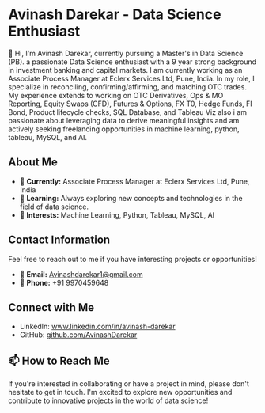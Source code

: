 # Avinash Darekar - Data Science Enthusiast

👋 Hi, I'm Avinash Darekar, currently pursuing a Master's in Data Science (PB). a passionate Data Science enthusiast with a 9 year strong background in investment banking and capital markets. I am currently working as an Associate Process Manager at Eclerx Services Ltd, Pune, India. In my role, I specialize in reconciling, confirming/affirming, and matching OTC trades. My experience extends to working on OTC Derivatives, Ops & MO Reporting, Equity Swaps (CFD), Futures & Options, FX T0, Hedge Funds, FI Bond, Product lifecycle checks, SQL Database, and Tableau Viz also i am passionate about leveraging data to derive meaningful insights and am actively seeking freelancing opportunities in machine learning, python, tableau, MySQL, and AI.

## About Me

- 💼 **Currently:**  Associate Process Manager at Eclerx Services Ltd, Pune, India  
- 🌱 **Learning:** Always exploring new concepts and technologies in the field of data science.
- 👀 **Interests:** Machine Learning, Python, Tableau, MySQL, AI

## Contact Information

Feel free to reach out to me if you have interesting projects or opportunities!

- 📧 **Email:** Avinashdarekar1@gmail.com
- 📱 **Phone:** +91 9970459648

## Connect with Me

- LinkedIn: www.linkedin.com/in/avinash-darekar
- GitHub: [github.com/AvinashDarekar](https://github.com/AvinashDarekar)

## 📫 How to Reach Me

If you're interested in collaborating or have a project in mind, please don't hesitate to get in touch. I'm excited to explore new opportunities and contribute to innovative projects in the world of data science!

<!---
AvinashDarekar/AvinashDarekar is a ✨ special ✨ repository because its `README.md` (this file) appears on your GitHub profile.
You can click the Preview link to take a look at your changes.
--->
